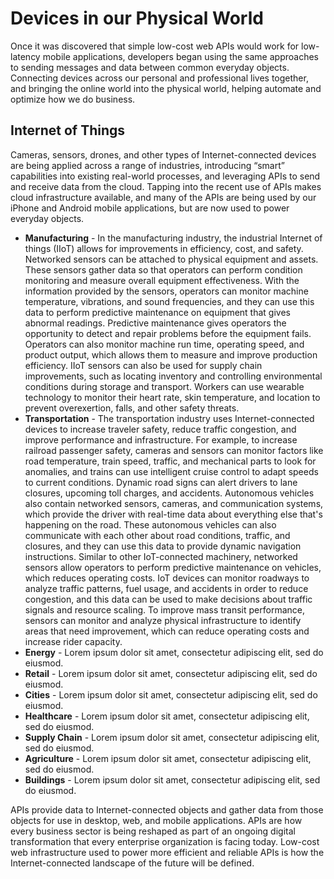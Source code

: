 # Devices in our Physical World
Once it was discovered that simple low-cost web APIs would work for low-latency mobile applications, developers began using the same approaches to sending messages and data between common everyday objects. Connecting devices across our personal and professional lives together, and bringing the online world into the physical world, helping automate and optimize how we do business.

## Internet of Things
Cameras, sensors, drones, and other types of Internet-connected devices are being applied across a range of industries, introducing “smart” capabilities into existing real-world processes, and leveraging APIs to send and receive data from the cloud. Tapping into the recent use of APIs makes cloud infrastructure available, and many of the APIs are being used by our iPhone and Android mobile applications, but are now used to power everyday objects.

- **Manufacturing** - In the manufacturing industry, the industrial Internet of things (IIoT) allows for improvements in efficiency, cost, and safety. Networked sensors can be attached to physical equipment and assets. These sensors gather data so that operators can perform condition monitoring and measure overall equipment effectiveness. With the information provided by the sensors, operators can monitor machine temperature, vibrations, and sound frequencies, and they can use this data to perform predictive maintenance on equipment that gives abnormal readings. Predictive maintenance gives operators the opportunity to detect and repair problems before the equipment fails. Operators can also monitor machine run time, operating speed, and product output, which allows them to measure and improve production efficiency. IIoT sensors can also be used for supply chain improvements, such as locating inventory and controlling environmental conditions during storage and transport. Workers can use wearable technology to monitor their heart rate, skin temperature, and location to prevent overexertion, falls, and other safety threats.
- **Transportation** - The transportation industry uses Internet-connected devices to increase traveler safety, reduce traffic congestion, and improve performance and infrastructure. For example, to increase railroad passenger safety, cameras and sensors can monitor factors like road temperature, train speed, traffic, and mechanical parts to look for anomalies, and trains can use intelligent cruise control to adapt speeds to current conditions. Dynamic road signs can alert drivers to lane closures, upcoming toll charges, and accidents. Autonomous vehicles also contain networked sensors, cameras, and communication systems, which provide the driver with real-time data about everything else that's happening on the road. These autonomous vehicles can also communicate with each other about road conditions, traffic, and closures, and they can use this data to provide dynamic navigation instructions. Similar to other IoT-connected machinery, networked sensors allow operators to perform predictive maintenance on vehicles, which reduces operating costs. IoT devices can monitor roadways to analyze traffic patterns, fuel usage, and accidents in order to reduce congestion, and this data can be used to make decisions about traffic signals and resource scaling. To improve mass transit performance, sensors can monitor and analyze physical infrastructure to identify areas that need improvement, which can reduce operating costs and increase rider capacity.
- **Energy** - Lorem ipsum dolor sit amet, consectetur adipiscing elit, sed do eiusmod.
- **Retail** - Lorem ipsum dolor sit amet, consectetur adipiscing elit, sed do eiusmod.
- **Cities** - Lorem ipsum dolor sit amet, consectetur adipiscing elit, sed do eiusmod.
- **Healthcare** - Lorem ipsum dolor sit amet, consectetur adipiscing elit, sed do eiusmod.
- **Supply Chain** - Lorem ipsum dolor sit amet, consectetur adipiscing elit, sed do eiusmod.
- **Agriculture** - Lorem ipsum dolor sit amet, consectetur adipiscing elit, sed do eiusmod.
- **Buildings** - Lorem ipsum dolor sit amet, consectetur adipiscing elit, sed do eiusmod.

APIs provide data to Internet-connected objects and gather data from those objects for use in desktop, web, and mobile applications. APIs are how every business sector is being reshaped as part of an ongoing digital transformation that every enterprise organization is facing today. Low-cost web infrastructure used to power more efficient and reliable APIs is how the Internet-connected landscape of the future will be defined.
